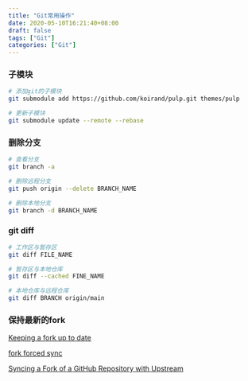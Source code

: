 ```yaml
---
title: "Git常用操作"
date: 2020-05-10T16:21:40+08:00
draft: false
tags: ["Git"]
categories: ["Git"]
---
```




### 子模块

```bash
# 添加git的子模块
git submodule add https://github.com/koirand/pulp.git themes/pulp

# 更新子模块
git submodule update --remote --rebase
```



### 删除分支

```bash
# 查看分支
git branch -a

# 删除远程分支
git push origin --delete BRANCH_NAME

# 删除本地分支
git branch -d BRANCH_NAME
```



### git diff

```bash
# 工作区与暂存区
git diff FILE_NAME

# 暂存区与本地仓库
git diff --cached FINE_NAME

# 本地仓库与远程仓库
git diff BRANCH origin/main
```



### 保持最新的fork
[Keeping a fork up to date](https://gist.github.com/CristinaSolana/1885435)

[fork forced sync](https://gist.github.com/glennblock/1974465)

[Syncing a Fork of a GitHub Repository with Upstream](https://ardalis.com/syncing-a-fork-of-a-github-repository-with-upstream/)